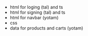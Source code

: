 

 - html for loging (tal) and ts
- html for signing (tal) and ts
 - html for navbar (yotam)
 - css
 - data for products and carts (yotam)